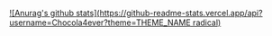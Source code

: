[![Anurag's github stats](https://github-readme-stats.vercel.app/api?username=Chocola4ever?theme=THEME_NAME radical)](https://github.com/Chocola4ever/github-readme-stats)
